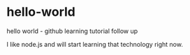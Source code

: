 # hello-world
hello world - github learning tutorial follow up

I like node.js and will start learning that technology right now.
